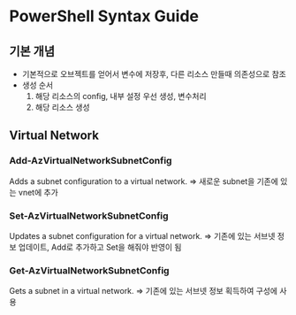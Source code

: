 # PowerShell Syntax Guide
## 기본 개념
- 기본적으로 오브젝트를 얻어서 변수에 저장후, 다른 리소스 만들때 의존성으로 참조
- 생성 순서
    1. 해당 리소스의 config, 내부 설정 우선 생성, 변수처리
    2. 해당 리소스 생성
## Virtual Network
### Add-AzVirtualNetworkSubnetConfig
Adds a subnet configuration to a virtual network. => 새로운 subnet을 기존에 있는 vnet에 추가
### Set-AzVirtualNetworkSubnetConfig
Updates a subnet configuration for a virtual network. => 기존에 있는 서브넷 정보 업데이트, Add로 추가하고 Set을 해줘야 반영이 됨
### Get-AzVirtualNetworkSubnetConfig
Gets a subnet in a virtual network. => 기존에 있는 서브넷 정보 획득하여 구성에 사용